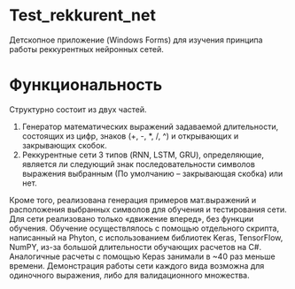 # Test_rekkurent_net
Детскопное приложение (Windows Forms) для изучения принципа работы реккурентных нейронных сетей.

# Функциональность
Структурно состоит из двух частей.
1.	Генератор математических выражений задаваемой длительности, состоящих из цифр, знаков (+, -, *, /, ^) и открывающих и закрывающих скобок.
2.	Реккурентные сети 3 типов (RNN, LSTM, GRU), определяющие, является ли следующий знак последовательности символов выражения выбранным (По умолчанию – закрывающая скобка) или нет. 

Кроме того, реализована генерация примеров мат.выражений и расположения выбранных символов для обучения и тестирования сети.
Для сети реализовано только «движение вперед», без функции обучения. Обучение осуществлялось с помощью отдельного скрипта, написанный на Phyton, с использованием библиотек Keras, TensorFlow, NumPY, из-за большой длительности обучающих расчетов на С#.  Аналогичные расчеты с помощью Кераs занимали  в ~40 раз меньше времени.
Демонстрация работы сети каждого вида возможна для одиночного выражения, либо для валидационного множества.
